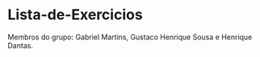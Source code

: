 ﻿# Lista-de-Exercicios

Membros do grupo: Gabriel Martins, Gustaco Henrique Sousa e Henrique Dantas.
